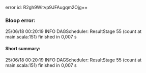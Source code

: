 error id: R2gh9Witvp9JFAugqm2Ojg==
### Bloop error:

25/06/18 00:20:19 INFO DAGScheduler: ResultStage 55 (count at main.scala:151) finished in 0,007 s
#### Short summary: 

25/06/18 00:20:19 INFO DAGScheduler: ResultStage 55 (count at main.scala:151) finished in 0,007 s